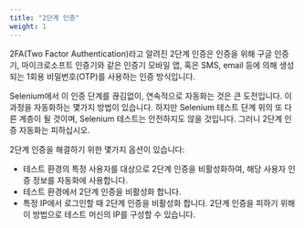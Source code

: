 ```yaml
---
title: "2단계 인증"
weight: 1
---
```


2FA(Two Factor Authentication)라고 알려진 2단계 인증은 인증을 위해 구글 인증기, 마이크로소프트 인증기와 같은 인증기 모바일 앱, 혹은 SMS, email 등에 의해 생성되는 1회용 비밀번호(OTP)를 사용하는 인증 방식입니다.

Selenium에서 이 인증 단계를 끊김없이, 연속적으로 자동화는 것은 큰 도전입니다. 이 과정을 자동화하는 몇가지 방법이 있습니다. 하지만 Selenium 테스트 단계 위의 또 다른 계층이 될 것이며, Selenium 테스트는 안전하지도 않을 것입니다. 그러니 2단계 인증 자동화는 피하십시오.

2단계 인증을 해결하기 위한 몇가지 옵션이 있습니다:
* 테스트 환경의 특정 사용자를 대상으로 2단계 인증을 비활성화하여, 해당 사용자 인증 정보를 자동화에 사용합니다.
* 테스트 환경에서 2단계 인증을 비활성화 합니다.
* 특정 IP에서 로그인할 때 2단계 인증을 비활성화 합니다. 2단계 인증을 피하기 위해 이 방법으로 테스트 머신의 IP를 구성할 수 있습니다.
